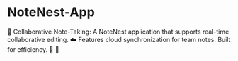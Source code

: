 # NoteNest-App
📝 Collaborative Note-Taking: A NoteNest application that supports real-time collaborative editing. ☁️ Features cloud synchronization for team notes. Built for efficiency. 🤝 🚀
